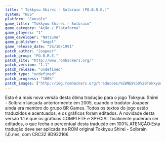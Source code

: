 ```yaml
---
title: " Tokkyuu Shirei - Solbrain (PO.B.R.E.)"
system: "NES"
platform: "Console"
game_title: "Tokkyuu Shirei - Solbrain"
game_category: "Ação / Plataforma"
game_players: "1"
game_developer: "Natsume"
game_publisher: "Angel"
game_release_date: "26/10/1991"
patch_author: "Joapeer"
patch_group: "PO.B.R.E."
patch_site: "http://www.romhackers.org/"
patch_version: "1.1"
patch_release: "undefined"
patch_type: "undefined"
patch_progress: "100%"
patch_images: ["http://img.romhackers.org/traducoes/%5BNES%5D%20Tokkyuu%20Shirei%20-%20Solbrain%20-%20POBRE%20-%201.png","http://img.romhackers.org/traducoes/%5BNES%5D%20Tokkyuu%20Shirei%20-%20Solbrain%20-%20POBRE%20-%202.png","http://img.romhackers.org/traducoes/%5BNES%5D%20Tokkyuu%20Shirei%20-%20Solbrain%20-%20POBRE%20-%203.png"]
---
```

Esta é a mais nova versão desta ótima tradução para o jogo Tokkyuu Shirei - Solbrain lançada anteriormente em 2005, quando o tradutor Joapeer ainda era membro do grupo BR Games. Todos os textos do jogo estão traduzidos e acentuados, e os gráficos foram editados. A novidade desta versão 1.1 é que os gráficos COMPLETE e SPECIAL finalmente puderam ser editados, o que fecha o percentual desta tradução em 100%.ATENÇÃO:Esta tradução deve ser aplicada na ROM original Tokkyuu Shirei - Solbrain (J).nes, com CRC32 9D922166.